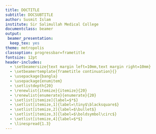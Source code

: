 ```yaml
---
title: DOCTITLE
subtitle: DOCSUBTITLE
author: Susmit Islam
institute: Sir Salimullah Medical College
documentclass: beamer
output:
 beamer_presentation:
  keep_tex: yes
theme: metropolis
classoption: progressbar=frametitle
fontsize: 12pt
header-includes:
  - \setbeamersize{text margin left=10mm,text margin right=10mm}
  - \setbeamertemplate{frametitle continuation}{}
  - \usepackage{bangla}
  - \usepackage{enumitem}
  - \setlistdepth{20}
  - \renewlist{itemize}{itemize}{20}
  - \renewlist{enumerate}{enumerate}{20}
  - \setlist[itemize]{label=$*$}
  - \setlist[itemize,1]{label=\tiny$\blacksquare$}
  - \setlist[itemize,2]{label=$\bullet$}
  - \setlist[itemize,3]{label=$\boldsymbol\circ$}
  - \setlist[itemize,4]{label=$*$}
  - \linespread{1.3}
---
```

